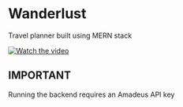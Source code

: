 # Wanderlust
Travel planner built using MERN stack

[![Watch the video](https://img.youtube.com/vi/20V5skWwUJ0/maxresdefault.jpg)](https://youtu.be/20V5skWwUJ0)

## IMPORTANT
Running the backend requires an Amadeus API key
